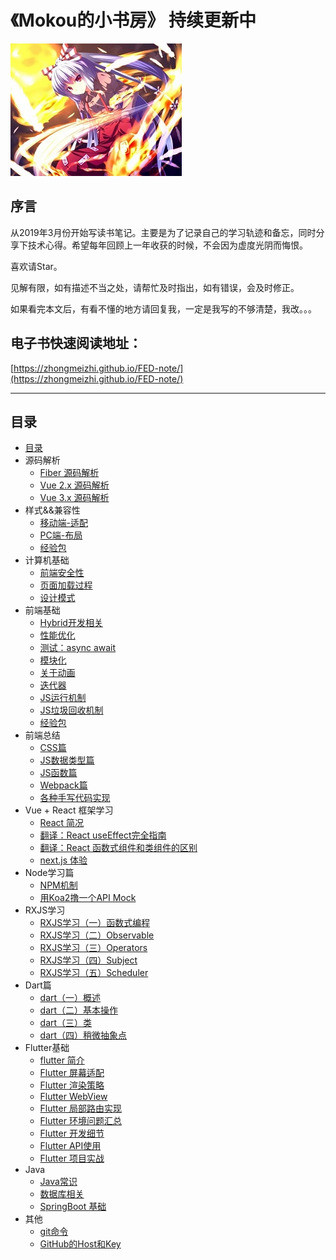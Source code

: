 # 《Mokou的小书房》 持续更新中



![meihong](/md/img/meihong.jpg)

## 序言

从2019年3月份开始写读书笔记。主要是为了记录自己的学习轨迹和备忘，同时分享下技术心得。希望每年回顾上一年收获的时候，不会因为虚度光阴而悔恨。

喜欢请Star。

见解有限，如有描述不当之处，请帮忙及时指出，如有错误，会及时修正。

如果看完本文后，有看不懂的地方请回复我，一定是我写的不够清楚，我改。。。


## 电子书快速阅读地址：

[https://zhongmeizhi.github.io/FED-note/](https://zhongmeizhi.github.io/FED-note/)

*** 


## 目录

* [目录](README.md)
* 源码解析
  * [Fiber 源码解析](resource-analysis/fiber.md)
  * [Vue 2.x 源码解析](resource-analysis/vue2.md)
  * [Vue 3.x 源码解析](resource-analysis/vue3.md)
* 样式&&兼容性
  * [移动端-适配](css/mobile.md)
  * [PC端-布局](css/layout.md)
  * [经验包](css/EXPERIENCE.md)
* 计算机基础
  * [前端安全性](browser/security_code.md)
  * [页面加载过程](browser/page_load.md)
  * [设计模式](sse/design_model.md)
* 前端基础
  * [Hybrid开发相关](javascript/hybrid.md)
  * [性能优化](sse/optimization.md)
  * [测试：async await](sse/async_await.md)
  * [模块化](sse/module.md)
  * [关于动画](javascript/animation.md)
  * [迭代器](javascript/iterator.md)
  * [JS运行机制](sse/event_loop.md)
  * [JS垃圾回收机制](browser/garbage_collection.md)
  * [经验包](javascript/experience.md)
* 前端总结
  * [CSS篇](/review/css_base.md)
  * [JS数据类型篇](/review/js_type.md)
  * [JS函数篇](/review/js_function.md)
  * [Webpack篇](/review/webpack.md)
  * [各种手写代码实现](/review/js_code.md)
* Vue + React 框架学习
  * [React 简况](mvvm/react.md)
  * [翻译：React useEffect完全指南](mvvm/useEffect.md)
  * [翻译：React 函数式组件和类组件的区别](mvvm/react_function_or_class.md)
  * [next.js 体验](mvvm/next_js.md)
  <!-- * [Vue 2.6.10 全代码解读](mvvm/vue_2.6.10.js) -->
* Node学习篇
  * [NPM机制](node/NPM.md)
  * [用Koa2撸一个API Mock](https://github.com/zhongmeizhi/z-mock)
* RXJS学习
  * [RXJS学习（一）函数式编程](sse/function_program.md)
  * [RXJS学习（二）Observable](rxjs/Observable.md)
  * [RXJS学习（三）Operators](rxjs/Operators.md)
  * [RXJS学习（四）Subject](rxjs/Subject.md)
  * [RXJS学习（五）Scheduler](rxjs/Scheduler.md)
* Dart篇
  * [dart（一）概述](dart/PRIMER.md)
  * [dart（二）基本操作](dart/base.md)
  * [dart（三）类](dart/class.md)
  * [dart（四）稍微抽象点](dart/again.md)
* Flutter基础
  * [flutter 简介](flutter/BRIEF.md)
  * [Flutter 屏幕适配](flutter/PRIMER.md)
  * [Flutter 渲染策略](flutter/render.md)
  * [Flutter WebView](flutter/webview.md)
  * [Flutter 局部路由实现](flutter/navigator.md)
  * [Flutter 环境问题汇总](flutter/SCENES.md)
  * [Flutter 开发细节](flutter/ISSUE.md)
  * [Flutter API使用](https://github.com/zhongmeizhi/flutter-UI)
  * [Flutter 项目实战](https://github.com/zhongmeizhi/fultter-example-app)
* Java
  * [Java常识](java/begin.md)
  * [数据库相关](java/db.md)
  * [SpringBoot 基础](java/spring_boot.md)
* 其他
  * [git命令](other/GIT.md)
  * [GitHub的Host和Key](other/GITHUB.md)